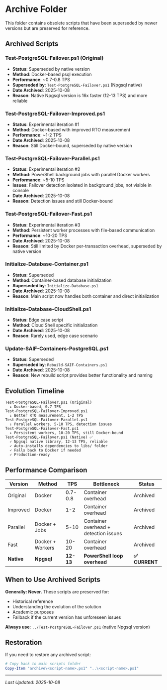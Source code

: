 # Archive Folder

This folder contains obsolete scripts that have been superseded by newer versions but are preserved for reference.

## Archived Scripts

### Test-PostgreSQL-Failover.ps1 (Original)
- **Status**: Superseded by native version
- **Method**: Docker-based psql execution
- **Performance**: ~0.7-0.8 TPS
- **Superseded by**: `Test-PostgreSQL-Failover.ps1` (Npgsql native)
- **Date Archived**: 2025-10-08
- **Reason**: Native Npgsql version is 16x faster (12-13 TPS) and more reliable

### Test-PostgreSQL-Failover-Improved.ps1
- **Status**: Experimental iteration #1
- **Method**: Docker-based with improved RTO measurement
- **Performance**: ~1-2 TPS
- **Date Archived**: 2025-10-08
- **Reason**: Still Docker-bound, superseded by native version

### Test-PostgreSQL-Failover-Parallel.ps1
- **Status**: Experimental iteration #2
- **Method**: PowerShell background jobs with parallel Docker workers
- **Performance**: ~5-10 TPS
- **Issues**: Failover detection isolated in background jobs, not visible in console
- **Date Archived**: 2025-10-08
- **Reason**: Detection issues and still Docker-bound

### Test-PostgreSQL-Failover-Fast.ps1
- **Status**: Experimental iteration #3
- **Method**: Persistent worker processes with file-based communication
- **Performance**: ~10-20 TPS
- **Date Archived**: 2025-10-08
- **Reason**: Still limited by Docker per-transaction overhead, superseded by native version

### Initialize-Database-Container.ps1
- **Status**: Superseded
- **Method**: Container-based database initialization
- **Superseded by**: `Initialize-Database.ps1`
- **Date Archived**: 2025-10-08
- **Reason**: Main script now handles both container and direct initialization

### Initialize-Database-CloudShell.ps1
- **Status**: Edge case script
- **Method**: Cloud Shell specific initialization
- **Date Archived**: 2025-10-08
- **Reason**: Rarely used, edge case scenario

### Update-SAIF-Containers-PostgreSQL.ps1
- **Status**: Superseded
- **Superseded by**: `Rebuild-SAIF-Containers.ps1`
- **Date Archived**: 2025-10-08
- **Reason**: New rebuild script provides better functionality and naming

## Evolution Timeline

```
Test-PostgreSQL-Failover.ps1 (Original)
  ↓ Docker-based, 0.7 TPS
Test-PostgreSQL-Failover-Improved.ps1
  ↓ Better RTO measurement, 1-2 TPS
Test-PostgreSQL-Failover-Parallel.ps1
  ↓ Parallel workers, 5-10 TPS, detection issues
Test-PostgreSQL-Failover-Fast.ps1
  ↓ Persistent workers, 10-20 TPS, still Docker-bound
Test-PostgreSQL-Failover.ps1 (Native) ✅
  ✓ Npgsql native library, 12-13 TPS, reliable
  ✓ Auto-installs dependencies to libs/ folder
  ✓ Falls back to Docker if needed
  ✓ Production-ready
```

## Performance Comparison

| Version | Method | TPS | Bottleneck | Status |
|---------|--------|-----|------------|--------|
| Original | Docker | 0.7-0.8 | Container overhead | Archived |
| Improved | Docker | 1-2 | Container overhead | Archived |
| Parallel | Docker + Jobs | 5-10 | Container overhead + detection issues | Archived |
| Fast | Docker + Workers | 10-20 | Container overhead | Archived |
| **Native** | **Npgsql** | **12-13** | **PowerShell loop overhead** | **✅ CURRENT** |

## When to Use Archived Scripts

**Generally: Never.** These scripts are preserved for:
- Historical reference
- Understanding the evolution of the solution
- Academic purposes
- Fallback if the current version has unforeseen issues

**Always use**: `../Test-PostgreSQL-Failover.ps1` (native Npgsql version)

## Restoration

If you need to restore any archived script:

```powershell
# Copy back to main scripts folder
Copy-Item "archive\<script-name>.ps1" "..\<script-name>.ps1"
```

---

*Last Updated: 2025-10-08*
